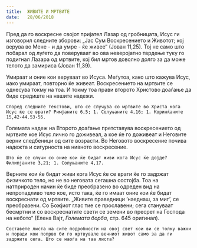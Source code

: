 ```yaml
---
title:  ЖИВИТЕ И МРТВИТЕ
date:   28/06/2018
---
```


Пред да го воскресне својот пријател Лазар од гробницата, Исус ги изговорил следните зборови: „Јас Сум Воскресението и Животот; кој верува во Мене - и да умре - ќе живее“ (Јован 11,25). Тој не само што побарал од луѓето да поверуваат во ова неверојатно тврдење туку го подигнал Лазара од мртвите, кој бил мртов доволно долго за да може телото да замириса (Јован 11,39).

Умираат и оние кои веруваат во Исуса. Меѓутоа, како што кажува Исус, иако умираат, повторно ќе живеат. Воскресението на мртвите се однесува токму на тоа. И токму тоа прави второто Христово доаѓање да биде средиште на нашите надежи.

`Според следните текстови, што се случува со мртвите во Христа кога Исус ќе се врати? Римјаните 6,5; 1. Солуњаните 4,16; 1. Коринќаните 15,42-44.53-55.`

Големата надеж на Второто доаѓање претставува воскресението од мртвите кое Исус лично го доживеал, а кое ќе го доживеат и Неговите верни следбеници од сите возрасти. Во Неговото воскресение почива надежта и сигурноста на нивното воскресение.

`Што ќе се случи со оние кои ќе бидат живи кога Исус ќе дојде? Филипјаните 3,21; 1. Солуњаните 4,17.`

Верните кои ќе бидат живи кога Исус ќе се врати ќе го задржат физичкото тело, но не во неговата сегашна состојба. Тоа на натприроден начин ќе биде преобразено во одреден вид на непропадливо тело кое, исто така, ќе го имаат оние кои ќе бидат воскреснати од мртвите. „Живите праведници ’наеднаш, за миг’, се преобразени. Со Божјиот глас тие се прославени; сега стануваат бесмртни и со воскреснатите свети се земени во пресрет на Господа на небото“ (Елена Вајт, *Големата борба*, стр. 645 оригинал).

`Составете листа на сите подробности на овој свет кои ви се толку важ­ни и поради кои попрво би го жртвувале вечниот живот само за да ги задржите сега. Што се наоѓа на таа листа?`
